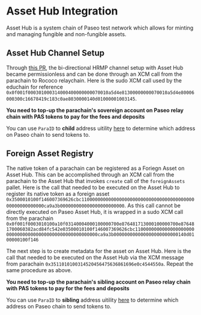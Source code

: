# Asset Hub Integration

Asset Hub is a system chain of Paseo test network which allows for minting and managing fungible
and non-fungible assets. 

## Asset Hub Channel Setup

Through [this PR](https://github.com/paritytech/polkadot-sdk/pull/3721), the bi-directional HRMP channel 
setup with Asset Hub became permissionless and can be done through an XCM call from the parachain to Rococo 
relaychain. Here is the sudo XCM call used by the educhain for reference
`0x0f001f000301000314000400000000070010a5d4e81300000000070010a5d4e80006000300c16678419c183c0ae8030000140d01000001003145`.

**You need to top-up the parachain's sovereign account on Paseo relay chain with PAS tokens to pay for the fees and
deposits**

You can use `ParaID` to **child** address uitility [here](https://www.shawntabrizi.com/substrate-js-utilities/) to determine which address 
on Paseo chain to send tokens to.

## Foreign Asset Registry

The native token of a parachain can be registered as a Foriegn Asset on Asset Hub. This can be accomplished 
through an XCM call from the parachain to the Asset Hub that invokes `create` call of the `foreignAssets` 
pallet. Here is the call that needed to be executed on the Asset Hub to register its native token as a foreign asset `0x3500010100f146007369626cbc11000000000000000000000000000000000000000000000000000000ca9a3b000000000000000000000000`. As this call cannot be directly executed on Paseo Asset Hub, it is wrapped in a sudo XCM call from the parachain 
`0x0f001f0003010100a10f03140004000100000700e876481713000100000700e876481700060382acd84fc542e03500010100f146007369626cbc11000000000000000000000000000000000000000000000000000000ca9a3b000000000000000000000000140d0100000100f146`

The next step is to create metadata for the asset on Asset Hub. Here is the call that needed to be executed 
on the Asset Hub via the XCM message from parachain `0x3511010100314520456475636861696e0c4544550a`. Repeat the same procedure as above.

**You need to top-up the parachain's sibling account on Paseo relay chain with PAS tokens to pay for the fees and
deposits**

You can use `ParaID` to **sibling** address uitility [here](https://www.shawntabrizi.com/substrate-js-utilities/) to determine which 
address on Paseo chain to send tokens to.



